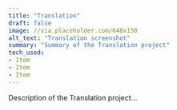 ```yaml
---
title: "Translation"
draft: false
image: //via.placeholder.com/640x150
alt_text: "Translation screenshot"
summary: "Summary of the Translation project"
tech_used:
- Item
- Item
- Item
---
```


Description of the Translation project...
